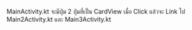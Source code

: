 MainActivity.kt จะมีปุ่ม 2 ปุ่มที่เป็น CardView เมื่อ Click แล้วจะ Link ไป Main2Activity.kt และ Main3Activity.kt
